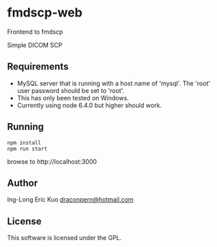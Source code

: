 # fmdscp-web
Frontend to fmdscp

Simple DICOM SCP

## Requirements
- MySQL server that is running with a host name of 'mysql'.  The 'root' user password should be set to 'root'.
- This has only been tested on Windows.
- Currently using node 6.4.0 but higher should work.

## Running
```
npm install
npm run start
```
browse to http://localhost:3000

## Author
Ing-Long Eric Kuo <draconpern@hotmail.com>

## License
This software is licensed under the GPL.
